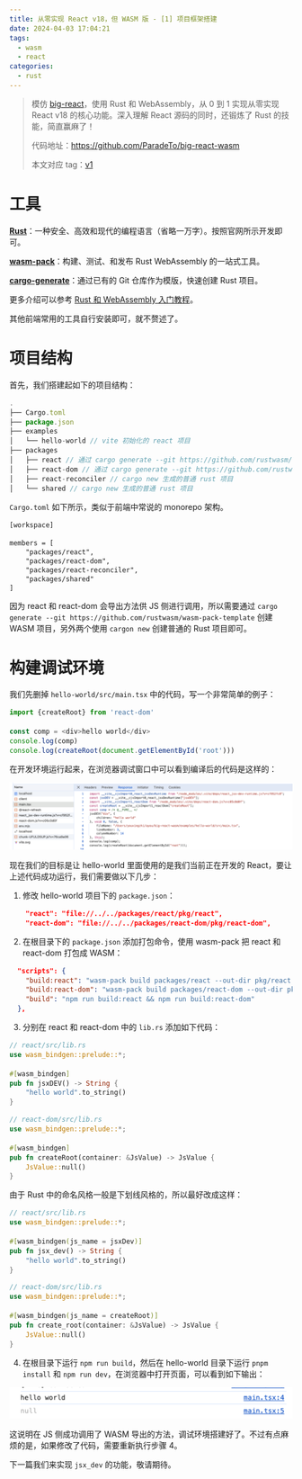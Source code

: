 ```yaml
---
title: 从零实现 React v18，但 WASM 版 - [1] 项目框架搭建
date: 2024-04-03 17:04:21
tags:
  - wasm
  - react
categories:
  - rust
---
```


> 模仿 [big-react](https://github.com/BetaSu/big-react)，使用 Rust 和 WebAssembly，从 0 到 1 实现从零实现 React v18 的核心功能。深入理解 React 源码的同时，还锻炼了 Rust 的技能，简直赢麻了！
>
> 代码地址：https://github.com/ParadeTo/big-react-wasm
>
> 本文对应 tag：[v1](https://github.com/ParadeTo/big-react-wasm/tree/v1)

# 工具

[**Rust**](https://www.rust-lang.org/)：一种安全、高效和现代的编程语言（省略一万字）。按照官网所示开发即可。

[**wasm-pack**](https://rustwasm.github.io/wasm-pack/installer/)：构建、测试、和发布 Rust WebAssembly 的一站式工具。

[**cargo-generate**](https://github.com/cargo-generate/cargo-generate)：通过已有的 Git 仓库作为模版，快速创建 Rust 项目。

更多介绍可以参考 [Rust 和 WebAssembly 入门教程](https://rustwasm.github.io/docs/book/)。

其他前端常用的工具自行安装即可，就不赘述了。

# 项目结构

首先，我们搭建起如下的项目结构：

```js
.
├── Cargo.toml
├── package.json
├── examples
│   └── hello-world // vite 初始化的 react 项目
├── packages
│   ├── react // 通过 cargo generate --git https://github.com/rustwasm/wasm-pack-template 生成的 WASM 项目
│   ├── react-dom // 通过 cargo generate --git https://github.com/rustwasm/wasm-pack-template 生成的 WASM 项目
│   ├── react-reconciler // cargo new 生成的普通 rust 项目
│   └── shared // cargo new 生成的普通 rust 项目
```

`Cargo.toml` 如下所示，类似于前端中常说的 monorepo 架构。

```
[workspace]

members = [
    "packages/react",
    "packages/react-dom",
    "packages/react-reconciler",
    "packages/shared"
]
```

因为 react 和 react-dom 会导出方法供 JS 侧进行调用，所以需要通过 `cargo generate --git https://github.com/rustwasm/wasm-pack-template` 创建 WASM 项目，另外两个使用 `cargon new` 创建普通的 Rust 项目即可。

# 构建调试环境

我们先删掉 `hello-world/src/main.tsx` 中的代码，写一个非常简单的例子：

```ts
import {createRoot} from 'react-dom'

const comp = <div>hello world</div>
console.log(comp)
console.log(createRoot(document.getElementById('root')))
```

在开发环境运行起来，在浏览器调试窗口中可以看到编译后的代码是这样的：

![](./big-react-wasm-1/1.png)

现在我们的目标是让 hello-world 里面使用的是我们当前正在开发的 React，要让上述代码成功运行，我们需要做以下几步：

1. 修改 hello-world 项目下的 `package.json`：

```json
    "react": "file://../../packages/react/pkg/react",
    "react-dom": "file://../../packages/react-dom/pkg/react-dom",
```

2. 在根目录下的 `package.json` 添加打包命令，使用 wasm-pack 把 react 和 react-dom 打包成 WASM：

```json
  "scripts": {
    "build:react": "wasm-pack build packages/react --out-dir pkg/react --out-name jsx-dev-runtime",
    "build:react-dom": "wasm-pack build packages/react-dom --out-dir pkg/react-dom --out-name index",
    "build": "npm run build:react && npm run build:react-dom"
  },
```

3. 分别在 react 和 react-dom 中的 `lib.rs` 添加如下代码：

```rust
// react/src/lib.rs
use wasm_bindgen::prelude::*;

#[wasm_bindgen]
pub fn jsxDEV() -> String {
    "hello world".to_string()
}
```

```rust
// react-dom/src/lib.rs
use wasm_bindgen::prelude::*;

#[wasm_bindgen]
pub fn createRoot(container: &JsValue) -> JsValue {
    JsValue::null()
}
```

由于 Rust 中的命名风格一般是下划线风格的，所以最好改成这样：

```rust
// react/src/lib.rs
use wasm_bindgen::prelude::*;

#[wasm_bindgen(js_name = jsxDev)]
pub fn jsx_dev() -> String {
    "hello world".to_string()
}
```

```rust
// react-dom/src/lib.rs
use wasm_bindgen::prelude::*;

#[wasm_bindgen(js_name = createRoot)]
pub fn create_root(container: &JsValue) -> JsValue {
    JsValue::null()
}
```

4. 在根目录下运行 `npm run build`，然后在 hello-world 目录下运行 `pnpm install` 和 `npm run dev`，在浏览器中打开页面，可以看到如下输出：

![](./big-react-wasm-1/2.png)

这说明在 JS 侧成功调用了 WASM 导出的方法，调试环境搭建好了。不过有点麻烦的是，如果修改了代码，需要重新执行步骤 4。

下一篇我们来实现 `jsx_dev` 的功能，敬请期待。
